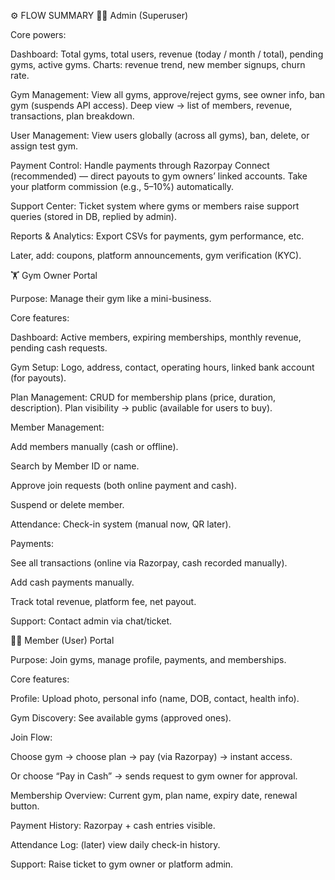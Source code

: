 ⚙️ FLOW SUMMARY
🧑‍💼 Admin (Superuser)

Core powers:

Dashboard:
Total gyms, total users, revenue (today / month / total), pending gyms, active gyms.
Charts: revenue trend, new member signups, churn rate.

Gym Management:
View all gyms, approve/reject gyms, see owner info, ban gym (suspends API access).
Deep view → list of members, revenue, transactions, plan breakdown.

User Management:
View users globally (across all gyms), ban, delete, or assign test gym.

Payment Control:
Handle payments through Razorpay Connect (recommended) — direct payouts to gym owners’ linked accounts.
Take your platform commission (e.g., 5–10%) automatically.

Support Center:
Ticket system where gyms or members raise support queries (stored in DB, replied by admin).

Reports & Analytics:
Export CSVs for payments, gym performance, etc.

Later, add: coupons, platform announcements, gym verification (KYC).

🏋️ Gym Owner Portal

Purpose: Manage their gym like a mini-business.

Core features:

Dashboard: Active members, expiring memberships, monthly revenue, pending cash requests.

Gym Setup: Logo, address, contact, operating hours, linked bank account (for payouts).

Plan Management: CRUD for membership plans (price, duration, description).
Plan visibility → public (available for users to buy).

Member Management:

Add members manually (cash or offline).

Search by Member ID or name.

Approve join requests (both online payment and cash).

Suspend or delete member.

Attendance: Check-in system (manual now, QR later).

Payments:

See all transactions (online via Razorpay, cash recorded manually).

Add cash payments manually.

Track total revenue, platform fee, net payout.

Support: Contact admin via chat/ticket.

🧍‍♂️ Member (User) Portal

Purpose: Join gyms, manage profile, payments, and memberships.

Core features:

Profile: Upload photo, personal info (name, DOB, contact, health info).

Gym Discovery: See available gyms (approved ones).

Join Flow:

Choose gym → choose plan → pay (via Razorpay) → instant access.

Or choose “Pay in Cash” → sends request to gym owner for approval.

Membership Overview:
Current gym, plan name, expiry date, renewal button.

Payment History: Razorpay + cash entries visible.

Attendance Log: (later) view daily check-in history.

Support: Raise ticket to gym owner or platform admin.